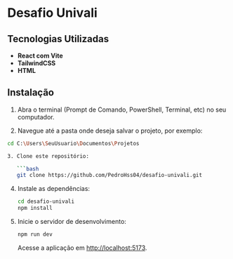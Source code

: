 # Desafio Univali

## Tecnologias Utilizadas

- **React com Vite**
- **TailwindCSS**
- **HTML**

## Instalação

1. Abra o terminal (Prompt de Comando, PowerShell, Terminal, etc) no seu computador.
   
2. Navegue até a pasta onde deseja salvar o projeto, por exemplo:  
```bash
cd C:\Users\SeuUsuario\Documentos\Projetos

3. Clone este repositório:

   ```bash
   git clone https://github.com/PedroHss04/desafio-univali.git
   ```

4. Instale as dependências:

   ```bash
   cd desafio-univali
   npm install
   ```

5. Inicie o servidor de desenvolvimento:

   ```bash
   npm run dev
   ```

   Acesse a aplicação em [http://localhost:5173](http://localhost:5173).
